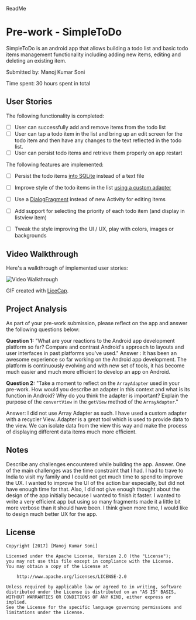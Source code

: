 ReadMe


# Pre-work - SimpleToDo 

SimpleToDo is an android app that allows building a todo list and basic todo items management functionality including adding new items, editing and deleting an existing item.

Submitted by: Manoj Kumar Soni

Time spent: 30 hours spent in total

## User Stories

The following  functionality is completed:

* [ ] User can successfully add and remove items from the todo list
* [ ] User can tap a todo item in the list and bring up an edit screen for the todo item and then have any changes to the text reflected in the todo list.
* [ ] User can persist todo items and retrieve them properly on app restart

The following features are implemented:

* [ ] Persist the todo items [into SQLite](http://guides.codepath.com/android/Persisting-Data-to-the-Device#sqlite) instead of a text file
* [ ] Improve style of the todo items in the list [using a custom adapter](http://guides.codepath.com/android/Using-an-ArrayAdapter-with-ListView)
* [ ] Use a [DialogFragment](http://guides.codepath.com/android/Using-DialogFragment) instead of new Activity for editing items
* [ ] Add support for selecting the priority of each todo item (and display in listview item)
* [ ] Tweak the style improving the UI / UX, play with colors, images or backgrounds


## Video Walkthrough

Here's a walkthrough of implemented user stories:

<img src='http://i.imgur.com/link/to/your/gif/file.gif' title='Video Walkthrough' width='' alt='Video Walkthrough' />

GIF created with [LiceCap](http://www.cockos.com/licecap/).

## Project Analysis

As part of your pre-work submission, please reflect on the app and answer the following questions below:

**Question 1:** "What are your reactions to the Android app development platform so far? Compare and contrast Android's approach to layouts and user interfaces in past platforms you've used."
Answer : It has been an awesome experience so far working on the Android app development. 
The platform is continuously evolving and with new set of tools, 
it has become much easier and much more efficient to develop an app on Android. 

**Question 2:** "Take a moment to reflect on the `ArrayAdapter` used in your pre-work. How would you describe an adapter in this context and what is its function in Android? Why do you think the adapter is important? Explain the purpose of the `convertView` in the `getView` method of the `ArrayAdapter`."

Answer: I did not use Array Adapter as such. I have used a custom adapter with a recycler View. 
Adapter is a great tool which is used to provide data to the view. We can isolate data from the view this way 
and make the process of displaying different data items much more efficient. 

## Notes

Describe any challenges encountered while building the app.
Answer. One of the main challenges was the time constraint that I had. 
I had to trave to India to visit my family and I could not get much time to spend to improve the UX.
I wanted to improve the UI of the action bar especially, but did not have enough time for that. 
Also, I did not give enough thought about the design of the app initially because I wanted to finish it faster. 
I wanted to write a very efficient app but using so many fragments made it a little bit more verbose 
than it should have been. I think given more time, I would like to design much better UX for the app. 
## License

    Copyright [2017] [Manoj Kumar Soni]

    Licensed under the Apache License, Version 2.0 (the "License");
    you may not use this file except in compliance with the License.
    You may obtain a copy of the License at

        http://www.apache.org/licenses/LICENSE-2.0

    Unless required by applicable law or agreed to in writing, software
    distributed under the License is distributed on an "AS IS" BASIS,
    WITHOUT WARRANTIES OR CONDITIONS OF ANY KIND, either express or implied.
    See the License for the specific language governing permissions and
    limitations under the License.